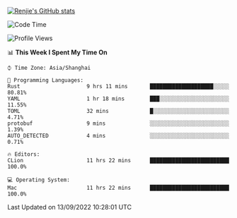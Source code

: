 [![Renjie's GitHub stats](https://github-readme-stats.vercel.app/api?username=liurenjie1024&show_icons=true&theme=chartreuse-dark)](https://github.com/anuraghazra/github-readme-stats)

<!--START_SECTION:waka-->
![Code Time](http://img.shields.io/badge/Code%20Time-152%20hrs%201%20min-blue)

![Profile Views](http://img.shields.io/badge/Profile%20Views-6-blue)

📊 **This Week I Spent My Time On** 

```text
⌚︎ Time Zone: Asia/Shanghai

💬 Programming Languages: 
Rust                     9 hrs 11 mins       ████████████████████░░░░░   80.81% 
YAML                     1 hr 18 mins        ███░░░░░░░░░░░░░░░░░░░░░░   11.55% 
TOML                     32 mins             █░░░░░░░░░░░░░░░░░░░░░░░░   4.71% 
protobuf                 9 mins              ░░░░░░░░░░░░░░░░░░░░░░░░░   1.39% 
AUTO_DETECTED            4 mins              ░░░░░░░░░░░░░░░░░░░░░░░░░   0.71%

🔥 Editors: 
CLion                    11 hrs 22 mins      █████████████████████████   100.0%

💻 Operating System: 
Mac                      11 hrs 22 mins      █████████████████████████   100.0%

```


 Last Updated on 13/09/2022 10:28:01 UTC
<!--END_SECTION:waka-->

